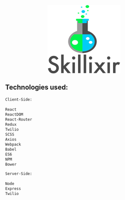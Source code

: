 <div style='text-align: center;margin: 0 auto;'><img src='./dist/images/logo_dark_text.png' /></div>

## Technologies used:

```
Client-Side:

React
ReactDOM
React-Router
Redux
Twilio
SCSS
Axios
Webpack
Babel
ES6
NPM
Bower
```

```
Server-Side:

Node
Express
Twilio
```
